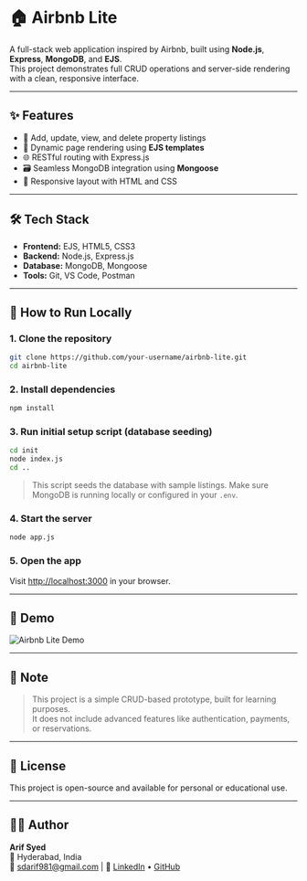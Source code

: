 # 🏠 Airbnb Lite

A full-stack web application inspired by Airbnb, built using **Node.js**, **Express**, **MongoDB**, and **EJS**.  
This project demonstrates full CRUD operations and server-side rendering with a clean, responsive interface.

---

## ✨ Features

- 🏡 Add, update, view, and delete property listings
- 📄 Dynamic page rendering using **EJS templates**
- 🌐 RESTful routing with Express.js
- 🗃️ Seamless MongoDB integration using **Mongoose**
- 📱 Responsive layout with HTML and CSS

---

## 🛠️ Tech Stack

- **Frontend:** EJS, HTML5, CSS3  
- **Backend:** Node.js, Express.js  
- **Database:** MongoDB, Mongoose  
- **Tools:** Git, VS Code, Postman

---

## 🚀 How to Run Locally

### 1. Clone the repository
```bash
git clone https://github.com/your-username/airbnb-lite.git
cd airbnb-lite
```

### 2. Install dependencies
```bash
npm install
```

### 3. Run initial setup script (database seeding)
```bash
cd init
node index.js
cd ..
```

> This script seeds the database with sample listings. Make sure MongoDB is running locally or configured in your `.env`.

### 4. Start the server
```bash
node app.js
```

### 5. Open the app
Visit [http://localhost:3000](http://localhost:3000) in your browser.

---

## 📸 Demo

![Airbnb Lite Demo](airbnb.gif)

---

## 📌 Note

> This project is a simple CRUD-based prototype, built for learning purposes.  
> It does not include advanced features like authentication, payments, or reservations.

---

## 📎 License

This project is open-source and available for personal or educational use.

---

## 🙋‍♂️ Author

**Arif Syed**  
📍 Hyderabad, India  
📧 sdarif981@gmail.com | 
🔗 [LinkedIn](https://www.linkedin.com/in/syedarif981/) • [GitHub](https://github.com/sdarif981) 
